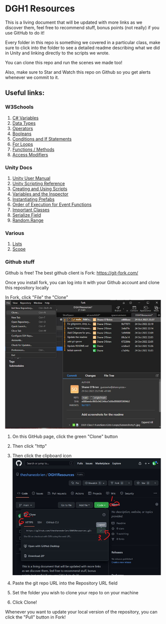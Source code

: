 # DGH1 Resources

This is a living document that will be updated with more links as we discover them, feel free to recommend stuff, bonus points (not really) if you use GitHub to do it!

Every folder in this repo is something we covered in a particular class, make sure to click into the folder to see a detailed readme describing what we did in Unity and linking directly to the scripts we wrote.

You can clone this repo and run the scenes we made too!

Also, make sure to Star and Watch this repo on Github so you get alerts whenever we commit to it.

## Useful links:
### W3Schools
1. [C# Variables](https://www.w3schools.com/cs/cs_variables.php)
2. [Data Types](https://www.w3schools.com/cs/cs_variables.php)
3. [Operators](https://www.w3schools.com/cs/cs_variables.php)
4. [Booleans](https://www.w3schools.com/cs/cs_booleans.php)
5. [Conditions and If Statements](https://www.w3schools.com/cs/cs_conditions.php)
6. [For Loops](https://www.w3schools.com/cs/cs_conditions.php)
7. [Functions / Methods](https://www.w3schools.com/cs/cs_conditions.php)
8. [Access Modifiers](https://www.w3schools.com/cs/cs_access_modifiers.php)

### Unity Docs
1. [Unity User Manual](https://docs.unity3d.com/Manual/index.html)
2. [Unity Scripting Reference](https://docs.unity3d.com/ScriptReference/index.html)
3. [Creating and Using Scripts](https://docs.unity3d.com/Manual/CreatingAndUsingScripts.html)
4. [Variables and the Inspector](https://docs.unity3d.com/Manual/VariablesAndTheInspector.html)
5. [Instantiating Prefabs](https://docs.unity3d.com/Manual/InstantiatingPrefabs.html)
6. [Order of Execution for Event Functions](https://docs.unity3d.com/ScriptReference/Object.Instantiate.html)
7. [Important Classes](https://docs.unity3d.com/Manual/ScriptingImportantClasses.html)
8. [Serialize Field](https://docs.unity3d.com/ScriptReference/SerializeField.html)
9. [Random.Range](https://docs.unity3d.com/ScriptReference/Random.Range.html)

### Various
1. [Lists](https://www.tutorialsteacher.com/csharp/csharp-list)
2. [Scope](https://www.tutorialsteacher.com/articles/variable-scopes-in-csharp)

### Github stuff

Github is free! The best github client is Fork: https://git-fork.com/

Once you install fork, you can log into it with your Github account and clone this repository locally

In Fork, click "File" the "Clone"
![Image of the above](https://github.com/theshaneobrien/DGH1Resources/blob/f76922f9607e48bb46652848617e48a9757e1893/ReadmeImages/Fork1.jpg "1")

1. On this GitHub page, click the green "Clone" button 
2. Then click "http"
3. Then click the clipboard icon
![Image of the above](https://github.com/theshaneobrien/DGH1Resources/blob/f76922f9607e48bb46652848617e48a9757e1893/ReadmeImages/Fork2.jpg "1")

4. Paste the git repo URL into the Repository URL field
5. Set the folder you wish to clone your repo to on your machine
6. Click Clone!

Whenever you want to update your local version of the repository, you can click the "Pull" button in Fork!
